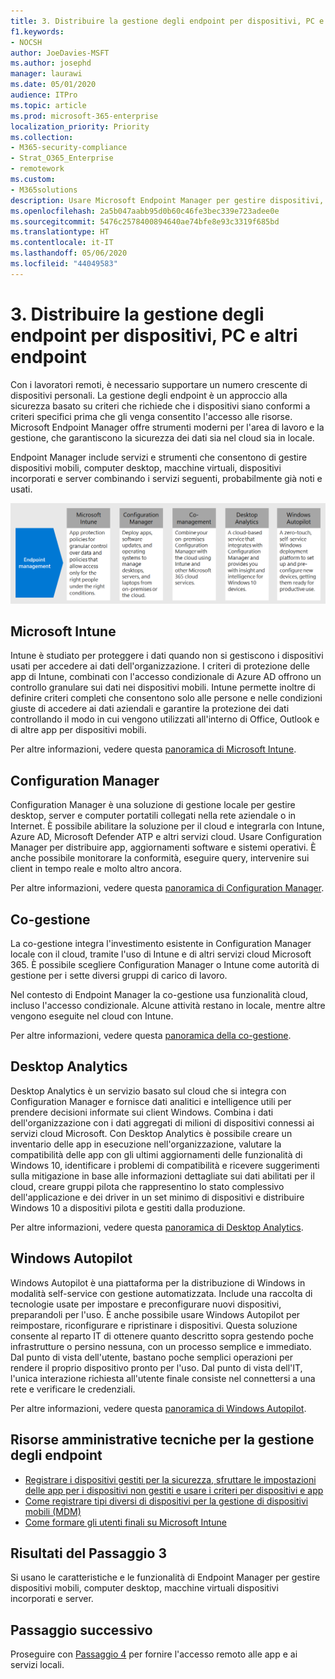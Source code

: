 ```yaml
---
title: 3. Distribuire la gestione degli endpoint per dispositivi, PC e altri endpoint
f1.keywords:
- NOCSH
author: JoeDavies-MSFT
ms.author: josephd
manager: laurawi
ms.date: 05/01/2020
audience: ITPro
ms.topic: article
ms.prod: microsoft-365-enterprise
localization_priority: Priority
ms.collection:
- M365-security-compliance
- Strat_O365_Enterprise
- remotework
ms.custom:
- M365solutions
description: Usare Microsoft Endpoint Manager per gestire dispositivi, PC e altri endpoint.
ms.openlocfilehash: 2a5b047aabb95d0b60c46fe3bec339e723adee0e
ms.sourcegitcommit: 5476c2578400894640ae74bfe8e93c3319f685bd
ms.translationtype: HT
ms.contentlocale: it-IT
ms.lasthandoff: 05/06/2020
ms.locfileid: "44049583"
---
```

# <a name="3-deploy-endpoint-management-for-your-devices-pcs-and-other-endpoints"></a>3. Distribuire la gestione degli endpoint per dispositivi, PC e altri endpoint

Con i lavoratori remoti, è necessario supportare un numero crescente di dispositivi personali. La gestione degli endpoint è un approccio alla sicurezza basato su criteri che richiede che i dispositivi siano conformi a criteri specifici prima che gli venga consentito l'accesso alle risorse. Microsoft Endpoint Manager offre strumenti moderni per l'area di lavoro e la gestione, che garantiscono la sicurezza dei dati sia nel cloud sia in locale. 

Endpoint Manager include servizi e strumenti che consentono di gestire dispositivi mobili, computer desktop, macchine virtuali, dispositivi incorporati e server combinando i servizi seguenti, probabilmente già noti e usati.

![I componenti per la gestione degli endpoint](../media/empower-people-to-work-remotely/endpoint-managment-step-grid.png)

## <a name="microsoft-intune"></a>Microsoft Intune

Intune è studiato per proteggere i dati quando non si gestiscono i dispositivi usati per accedere ai dati dell'organizzazione. I criteri di protezione delle app di Intune, combinati con l'accesso condizionale di Azure AD offrono un controllo granulare sui dati nei dispositivi mobili. Intune permette inoltre di definire criteri completi che consentono solo alle persone e nelle condizioni giuste di accedere ai dati aziendali e garantire la protezione dei dati controllando il modo in cui vengono utilizzati all'interno di Office, Outlook e di altre app per dispositivi mobili.

Per altre informazioni, vedere questa [panoramica di Microsoft Intune](https://docs.microsoft.com/intune/fundamentals/what-is-intune).

## <a name="configuration-manager"></a>Configuration Manager

Configuration Manager è una soluzione di gestione locale per gestire desktop, server e computer portatili collegati nella rete aziendale o in Internet. È possibile abilitare la soluzione per il cloud e integrarla con Intune, Azure AD, Microsoft Defender ATP e altri servizi cloud. Usare Configuration Manager per distribuire app, aggiornamenti software e sistemi operativi. È anche possibile monitorare la conformità, eseguire query, intervenire sui client in tempo reale e molto altro ancora.

Per altre informazioni, vedere questa [panoramica di Configuration Manager](https://docs.microsoft.com/mem/configmgr/core/understand/introduction).

## <a name="co-management"></a>Co-gestione

La co-gestione integra l'investimento esistente in Configuration Manager locale con il cloud, tramite l'uso di Intune e di altri servizi cloud Microsoft 365. È possibile scegliere Configuration Manager o Intune come autorità di gestione per i sette diversi gruppi di carico di lavoro.

Nel contesto di Endpoint Manager la co-gestione usa funzionalità cloud, incluso l'accesso condizionale. Alcune attività restano in locale, mentre altre vengono eseguite nel cloud con Intune.

Per altre informazioni, vedere questa [panoramica della co-gestione](https://docs.microsoft.com/mem/configmgr/comanage/overview).

## <a name="desktop-analytics"></a>Desktop Analytics

Desktop Analytics è un servizio basato sul cloud che si integra con Configuration Manager e fornisce dati analitici e intelligence utili per prendere decisioni informate sui client Windows. Combina i dati dell'organizzazione con i dati aggregati di milioni di dispositivi connessi ai servizi cloud Microsoft. Con Desktop Analytics è possibile creare un inventario delle app in esecuzione nell'organizzazione, valutare la compatibilità delle app con gli ultimi aggiornamenti delle funzionalità di Windows 10, identificare i problemi di compatibilità e ricevere suggerimenti sulla mitigazione in base alle informazioni dettagliate sui dati abilitati per il cloud, creare gruppi pilota che rappresentino lo stato complessivo dell'applicazione e dei driver in un set minimo di dispositivi e distribuire Windows 10 a dispositivi pilota e gestiti dalla produzione.

Per altre informazioni, vedere questa [panoramica di Desktop Analytics](https://docs.microsoft.com/mem/configmgr/desktop-analytics/overview).

## <a name="windows-autopilot"></a>Windows Autopilot

Windows Autopilot è una piattaforma per la distribuzione di Windows in modalità self-service con gestione automatizzata. Include una raccolta di tecnologie usate per impostare e preconfigurare nuovi dispositivi, preparandoli per l'uso. È anche possibile usare Windows Autopilot per reimpostare, riconfigurare e ripristinare i dispositivi. Questa soluzione consente al reparto IT di ottenere quanto descritto sopra gestendo poche infrastrutture o persino nessuna, con un processo semplice e immediato. Dal punto di vista dell'utente, bastano poche semplici operazioni per rendere il proprio dispositivo pronto per l'uso. Dal punto di vista dell'IT, l'unica interazione richiesta all'utente finale consiste nel connettersi a una rete e verificare le credenziali.

Per altre informazioni, vedere questa [panoramica di Windows Autopilot](https://docs.microsoft.com/windows/deployment/windows-autopilot/windows-autopilot).

## <a name="admin-technical-resources-for-endpoint-management"></a>Risorse amministrative tecniche per la gestione degli endpoint

- [Registrare i dispositivi gestiti per la sicurezza, sfruttare le impostazioni delle app per i dispositivi non gestiti e usare i criteri per dispositivi e app](https://docs.microsoft.com/microsoft-365/enterprise/mobility-infrastructure)
- [Come registrare tipi diversi di dispositivi per la gestione di dispositivi mobili (MDM)](https://docs.microsoft.com/mem/intune/enrollment/device-enrollment)
- [Come formare gli utenti finali su Microsoft Intune](https://docs.microsoft.com/mem/intune/fundamentals/end-user-educate)
 
## <a name="results-of-step-3"></a>Risultati del Passaggio 3

Si usano le caratteristiche e le funzionalità di Endpoint Manager per gestire dispositivi mobili, computer desktop, macchine virtuali dispositivi incorporati e server.

## <a name="next-step"></a>Passaggio successivo

Proseguire con [Passaggio 4](empower-people-to-work-remotely-teams-productivity-apps.md) per fornire l'accesso remoto alle app e ai servizi locali.

